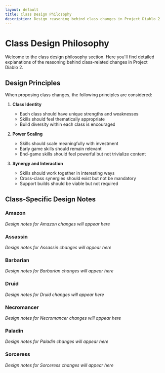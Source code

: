 ```yaml
---
layout: default
title: Class Design Philosophy
description: Design reasoning behind class changes in Project Diablo 2
---
```


# Class Design Philosophy

Welcome to the class design philosophy section. Here you'll find detailed explanations of the reasoning behind class-related changes in Project Diablo 2.

## Design Principles

When proposing class changes, the following principles are considered:

1. **Class Identity**
   - Each class should have unique strengths and weaknesses
   - Skills should feel thematically appropriate
   - Build diversity within each class is encouraged

2. **Power Scaling**
   - Skills should scale meaningfully with investment
   - Early game skills should remain relevant
   - End-game skills should feel powerful but not trivialize content

3. **Synergy and Interaction**
   - Skills should work together in interesting ways
   - Cross-class synergies should exist but not be mandatory
   - Support builds should be viable but not required

## Class-Specific Design Notes

### Amazon
*Design notes for Amazon changes will appear here*

### Assassin
*Design notes for Assassin changes will appear here*

### Barbarian
*Design notes for Barbarian changes will appear here*

### Druid
*Design notes for Druid changes will appear here*

### Necromancer
*Design notes for Necromancer changes will appear here*

### Paladin
*Design notes for Paladin changes will appear here*

### Sorceress
*Design notes for Sorceress changes will appear here*
